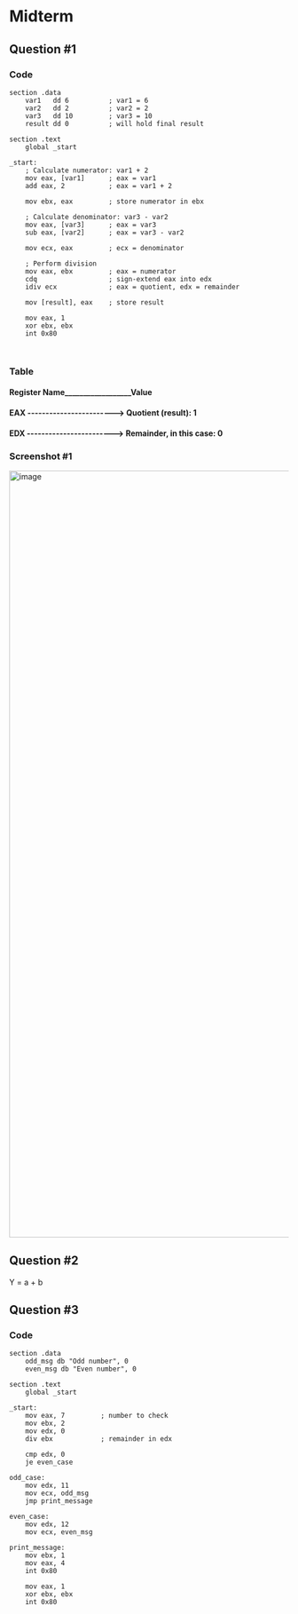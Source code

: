 # Midterm

## Question #1
### Code 

```
section .data
    var1   dd 6          ; var1 = 6
    var2   dd 2          ; var2 = 2
    var3   dd 10         ; var3 = 10
    result dd 0          ; will hold final result

section .text
    global _start

_start:
    ; Calculate numerator: var1 + 2
    mov eax, [var1]      ; eax = var1
    add eax, 2           ; eax = var1 + 2

    mov ebx, eax         ; store numerator in ebx

    ; Calculate denominator: var3 - var2
    mov eax, [var3]      ; eax = var3
    sub eax, [var2]      ; eax = var3 - var2

    mov ecx, eax         ; ecx = denominator

    ; Perform division
    mov eax, ebx         ; eax = numerator
    cdq                  ; sign-extend eax into edx
    idiv ecx             ; eax = quotient, edx = remainder

    mov [result], eax    ; store result

    mov eax, 1
    xor ebx, ebx
    int 0x80



```

### Table

#### Register Name__________________Value

#### EAX  ------------------------> Quotient (result): 1
#### EDX  ------------------------> Remainder, in this case: 0


### Screenshot #1
<img width="1382" alt="image" src="https://github.com/user-attachments/assets/ddab09e6-f425-4f63-8f86-a1104f543608" />






## Question #2

Y = a + b


## Question #3

### Code 

```
section .data
    odd_msg db "Odd number", 0
    even_msg db "Even number", 0

section .text
    global _start

_start:
    mov eax, 7         ; number to check
    mov ebx, 2
    mov edx, 0
    div ebx            ; remainder in edx

    cmp edx, 0
    je even_case

odd_case:
    mov edx, 11
    mov ecx, odd_msg
    jmp print_message

even_case:
    mov edx, 12
    mov ecx, even_msg

print_message:
    mov ebx, 1
    mov eax, 4
    int 0x80

    mov eax, 1
    xor ebx, ebx
    int 0x80

```





